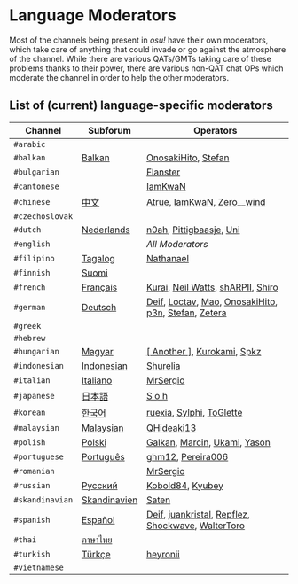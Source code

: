 # Language Moderators

Most of the channels being present in *osu!* have their own moderators, which take care of anything that could invade or go against the atmosphere of the channel. While there are various QATs/GMTs taking care of these problems thanks to their power, there are various non-QAT chat OPs which moderate the channel in order to help the other moderators.

## List of (current) language-specific moderators

| Channel         | Subforum                                    | Operators                                                                                                                                                                                                                                                                    |
| --------------- | ------------------------------------------- | ---------------------------------------------------------------------------------------------------------------------------------------------------------------------------------------------------------------------------------------------------------------------------- |
| `#arabic`       |                                             |                                                                                                                                                                                                                                                                              |
| `#balkan`       | [Balkan](https://osu.ppy.sh/forum/t/83962)  | [OnosakiHito](https://osu.ppy.sh/u/290128), [Stefan](https://osu.ppy.sh/u/626907)                                                                                                                                                                                            |
| `#bulgarian`    |                                             | [Flanster](https://osu.ppy.sh/u/447818)                                                                                                                                                                                                                                      |
| `#cantonese`    |                                             | [IamKwaN](https://osu.ppy.sh/u/1856463)                                                                                                                                                                                                                                      |
| `#chinese`      | [中文](https://osu.ppy.sh/forum/25)           | [Atrue](https://osu.ppy.sh/u/1758523), [IamKwaN](https://osu.ppy.sh/u/1856463), [Zero__wind](https://osu.ppy.sh/u/1822830)                                                                                                                                                   |
| `#czechoslovak` |                                             |                                                                                                                                                                                                                                                                              |
| `#dutch`        | [Nederlands](https://osu.ppy.sh/forum/69)   | [n0ah](https://osu.ppy.sh/u/3086393), [Pittigbaasje](https://osu.ppy.sh/u/2167433), [Uni](https://osu.ppy.sh/u/617106)                                                                                                                                                       |
| `#english`      |                                             | *All Moderators*                                                                                                                                                                                                                                                             |
| `#filipino`     | [Tagalog](https://osu.ppy.sh/forum/76)      | [Nathanael](https://osu.ppy.sh/u/2295078)                                                                                                                                                                                                                                    |
| `#finnish`      | [Suomi](https://osu.ppy.sh/forum/24)        |                                                                                                                                                                                                                                                                              |
| `#french`       | [Français](https://osu.ppy.sh/forum/34)     | [Kurai](https://osu.ppy.sh/u/77089), [Neil Watts](https://osu.ppy.sh/u/3048059), [shARPII](https://osu.ppy.sh/u/776257), [Shiro](https://osu.ppy.sh/u/113005)                                                                                                                |
| `#german`       | [Deutsch](https://osu.ppy.sh/forum/37)      | [Deif](https://osu.ppy.sh/u/318565), [Loctav](https://osu.ppy.sh/u/71366), [Mao](https://osu.ppy.sh/u/2204515), [OnosakiHito](https://osu.ppy.sh/u/290128), [p3n](https://osu.ppy.sh/u/123703), [Stefan](https://osu.ppy.sh/u/626907), [Zetera](https://osu.ppy.sh/u/587737) |
| `#greek`        |                                             |                                                                                                                                                                                                                                                                              |
| `#hebrew`       |                                             |                                                                                                                                                                                                                                                                              |
| `#hungarian`    | [Magyar](https://osu.ppy.sh/forum/95)       | [[ Another ]](https://osu.ppy.sh/u/3416573), [Kurokami](https://osu.ppy.sh/u/260933), [Spkz](https://osu.ppy.sh/u/2964029)                                                                                                                                                   |
| `#indonesian`   | [Indonesian](https://osu.ppy.sh/forum/73)   | [Shurelia](https://osu.ppy.sh/u/3807986)                                                                                                                                                                                                                                     |
| `#italian`      | [Italiano](https://osu.ppy.sh/forum/36)     | [MrSergio](https://osu.ppy.sh/u/2581696)                                                                                                                                                                                                                                     |
| `#japanese`     | [日本語](https://osu.ppy.sh/forum/32)          | [S o h](https://osu.ppy.sh/u/2234772)                                                                                                                                                                                                                                        |
| `#korean`       | [한국어](https://osu.ppy.sh/forum/58)          | [ruexia](https://osu.ppy.sh/u/385069), [Sylphi](https://osu.ppy.sh/u/1399551), [ToGlette](https://osu.ppy.sh/u/1076236)                                                                                                                                                      |
| `#malaysian`    | [Malaysian](https://osu.ppy.sh/forum/94)    | [QHideaki13](https://osu.ppy.sh/u/733998)                                                                                                                                                                                                                                    |
| `#polish`       | [Polski](https://osu.ppy.sh/forum/26)       | [Galkan](https://osu.ppy.sh/u/169570), [Marcin](https://osu.ppy.sh/u/722665), [Ukami](https://osu.ppy.sh/u/820865), [Yason](https://osu.ppy.sh/u/2574392)                                                                                                                    |
| `#portuguese`   | [Português](https://osu.ppy.sh/forum/74)    | [ghm12](https://osu.ppy.sh/u/2594229), [Pereira006](https://osu.ppy.sh/u/537344)                                                                                                                                                                                             |
| `#romanian`     |                                             | [MrSergio](https://osu.ppy.sh/u/2581696)                                                                                                                                                                                                                                     |
| `#russian`      | [Русский](https://osu.ppy.sh/forum/35)      | [Kobold84](https://osu.ppy.sh/u/3227533), [Kyubey](https://osu.ppy.sh/u/2195646)                                                                                                                                                                                             |
| `#skandinavian` | [Skandinavien](https://osu.ppy.sh/forum/77) | [Saten](https://osu.ppy.sh/u/444506)                                                                                                                                                                                                                                         |
| `#spanish`      | [Español](https://osu.ppy.sh/forum/33)      | [Deif](https://osu.ppy.sh/u/318565), [juankristal](https://osu.ppy.sh/u/443656), [Repflez](https://osu.ppy.sh/u/201392), [Shockwave](https://osu.ppy.sh/u/251631), [WalterToro](https://osu.ppy.sh/u/5281416)                                                                |
| `#thai`         | [ภาษาไทย](https://osu.ppy.sh/forum/54)      |                                                                                                                                                                                                                                                                              |
| `#turkish`      | [Türkçe](https://osu.ppy.sh/forum/93)       | [heyronii](https://osu.ppy.sh/u/5642779)                                                                                                                                                                                                                                     |
| `#vietnamese`   |                                             |                                                                                                                                                                                                                                                                              |
